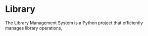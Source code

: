 # Library
The Library Management System is a Python project that efficiently manages library operations, 

